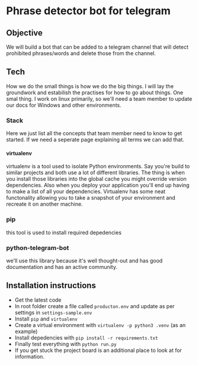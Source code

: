 # Phrase detector bot for telegram

## Objective

We will build a bot that can be added to a telegram channel that will detect prohibited phrases/words
and delete those from the channel.

## Tech

How we do the small things is how we do the big things. I will lay the groundwork and estabilish the practises for how to go about things. One smal thing. I work on linux primarily, so we'll need a team member to update our docs for Windows and other environments.

### Stack
Here we just list all the concepts that team member need to know to get started. If we need a seperate page explaining all terms we can add that.

#### virtualenv
virtualenv is a tool used to isolate Python environments. Say you're build to similar projects and both use a lot of different libraries. The thing is when you install those libraries into the global cache you might override version dependencies. Also when you deploy your application you'll end up having to make a list of all your dependencies. Virtualenv has some neat functonality allowing you to take a snapshot of your environment and recreate it on another machine.

### pip
this tool is used to install required depedencies

### python-telegram-bot
we'll use this library because it's well thought-out and has good documentation and has an active community.

## Installation instructions

- Get the latest code
- In root folder create a file called `producton.env` and update as per settings in `settings-sample.env`
- Install `pip` and `virtualenv`
- Create a virtual environment with `virtualenv -p python3 .venv` (as an example)
- Install depedencies with `pip install -r requirements.txt`
- Finally test everything with `python run.py` 
- If you get stuck the project board is an additional place to look at for information.
